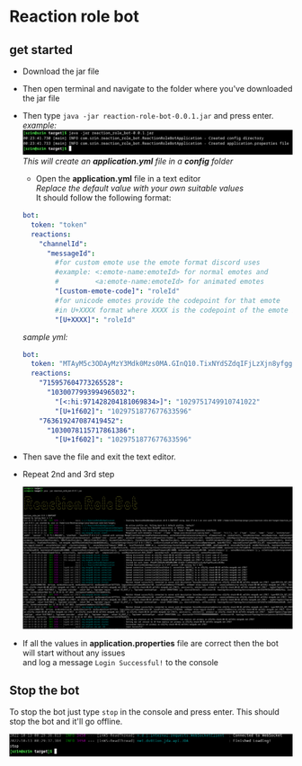 # Reaction role bot

## get started

- Download the jar file
- Then open terminal and navigate to the folder where you've downloaded the jar file
- Then type `java -jar reaction-role-bot-0.0.1.jar` and press enter.  
  _example:_  
   ![start](./img/start.png)
  _This will create an **application.yml** file in a **config** folder_
  - Open the **application.yml** file in a text editor  
    _Replace the default value with your own suitable values_  
    It should follow the following format: 
  ```yaml
  bot:
    token: "token"
    reactions:
      "channelId":
        "messageId":
          #for custom emote use the emote format discord uses
          #example: <:emote-name:emoteId> for normal emotes and
          #         <a:emote-name:emoteId> for animated emotes
          "[custom-emote-code]": "roleId"
          #for unicode emotes provide the codepoint for that emote
          #in U+XXXX format where XXXX is the codepoint of the emote in hexadecimal
          "[U+XXXX]": "roleId"
  ```
  _sample yml:_
  ```yml
  bot:
    token: "MTAyM5c3ODAyMzY3Mdk0Mzs0MA.GInQ10.TixNYdSZdqIFjLzXjn8yfgg3f9cyxKsv3K1Mac"
    reactions:
      "715957604773265528":
        "1030077993994965032":
          "[<:hi:971428204181069834>]": "1029751749910741022"
          "[U+1f602]": "1029751877677633596"
      "763619247087419452":
        "1030078115717861386":
          "[U+1f602]": "1029751877677633596"
  ```

- Then save the file and exit the text editor.
- Repeat 2nd and 3rd step

  ![repeat](./img/successful.png)

- If all the values in **application.properties** file are correct then the bot will start without any issues   
  and log a message `Login Successful!` to the console
## Stop the bot

To stop the bot just type `stop` in the console and press enter. This should stop the bot and it'll go offline.

![stop](./img/stop.png)
